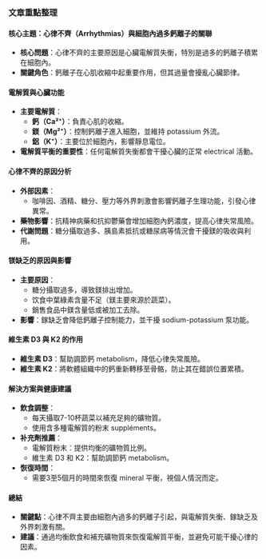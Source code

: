 ### 文章重點整理

#### 核心主題：心律不齊（Arrhythmias）與細胞內過多鈣離子的關聯  
- **核心問題**：心律不齊的主要原因是心臟電解質失衡，特別是過多的鈣離子積累在細胞內。  
- **關鍵角色**：鈣離子在心肌收縮中起重要作用，但其過量會擾亂心臟節律。

#### 電解質與心臟功能  
- **主要電解質**：  
  - **鈣（Ca²⁺）**：負責心肌的收縮。  
  - **鎂（Mg²⁺）**：控制鈣離子進入細胞，並維持 potassium 外流。  
  - **鋁（K⁺）**：主要位於細胞內，影響靜息電位。  
- **電解質平衡的重要性**：任何電解質失衡都會干擾心臟的正常 electrical 活動。

#### 心律不齊的原因分析  
- **外部因素**：  
  - 咖啡因、酒精、糖分、壓力等外界刺激會影響鈣離子生理功能，引發心律異常。  
- **藥物影響**：抗精神病藥和抗抑鬱藥會增加細胞內鈣濃度，提高心律失常風險。  
- **代謝問題**：糖分攝取過多、胰島素抵抗或糖尿病等情況會干擾鎂的吸收與利用。

#### 镁缺乏的原因與影響  
- **主要原因**：  
  - 糖分攝取過多，導致鎂排出增加。  
  - 饮食中葉綠素含量不足（鎂主要來源於蔬菜）。  
  - 銷售食品中鎂含量低或被加工去除。  
- **影響**：鎵缺乏會降低鈣離子控制能力，並干擾 sodium-potassium 泵功能。

#### 維生素 D3 與 K2 的作用  
- **維生素 D3**：幫助調節鈣 metabolism，降低心律失常風險。  
- **維生素 K2**：將軟體組織中的鈣重新轉移至骨骼，防止其在錯誤位置累積。

#### 解決方案與健康建議  
- **飲食調整**：  
  - 每天攝取7-10杯蔬菜以補充足夠的礦物質。  
  - 使用含多種電解質的粉末 suppléments。  
- **补充劑推薦**：  
  - 電解質粉末：提供均衡的礦物質比例。  
  - 維生素 D3 和 K2：幫助調節鈣 metabolism。  
- **恢復時間**：  
  - 需要3至5個月的時間來恢復 mineral 平衡，視個人情況而定。

#### 總結  
- **關鍵點**：心律不齊主要由細胞內過多的鈣離子引起，與電解質失衡、鎵缺乏及外界刺激有關。  
- **建議**：通過均衡飲食和補充礦物質來恢復電解質平衡，並避免可能干擾心律的因素。